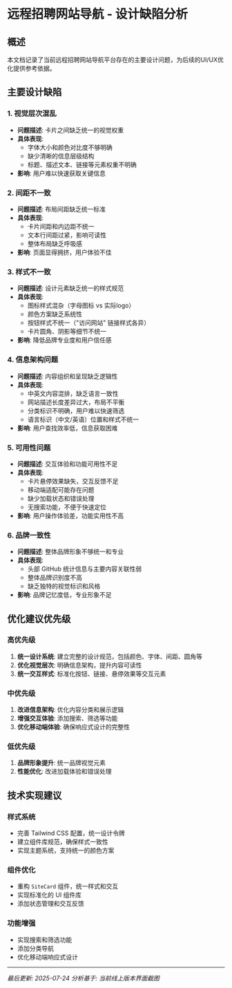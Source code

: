 # 远程招聘网站导航 - 设计缺陷分析

## 概述
本文档记录了当前远程招聘网站导航平台存在的主要设计问题，为后续的UI/UX优化提供参考依据。

## 主要设计缺陷

### 1. 视觉层次混乱
- **问题描述**: 卡片之间缺乏统一的视觉权重
- **具体表现**: 
  - 字体大小和颜色对比度不够明确
  - 缺少清晰的信息层级结构
  - 标题、描述文本、链接等元素权重不明确
- **影响**: 用户难以快速获取关键信息

### 2. 间距不一致
- **问题描述**: 布局间距缺乏统一标准
- **具体表现**:
  - 卡片间距和内边距不统一
  - 文本行间距过紧，影响可读性
  - 整体布局缺乏呼吸感
- **影响**: 页面显得拥挤，用户体验不佳

### 3. 样式不一致
- **问题描述**: 设计元素缺乏统一的样式规范
- **具体表现**:
  - 图标样式混杂（字母图标 vs 实际logo）
  - 颜色方案缺乏系统性
  - 按钮样式不统一（"访问网站" 链接样式各异）
  - 卡片圆角、阴影等细节不统一
- **影响**: 降低品牌专业度和用户信任感

### 4. 信息架构问题
- **问题描述**: 内容组织和呈现缺乏逻辑性
- **具体表现**:
  - 中英文内容混排，缺乏语言一致性
  - 网站描述长度差异过大，布局不平衡
  - 分类标识不明确，用户难以快速筛选
  - 语言标识（中文/英语）位置和样式不统一
- **影响**: 用户查找效率低，信息获取困难

### 5. 可用性问题
- **问题描述**: 交互体验和功能可用性不足
- **具体表现**:
  - 卡片悬停效果缺失，交互反馈不足
  - 移动端适配可能存在问题
  - 缺少加载状态和错误处理
  - 无搜索功能，不便于快速定位
- **影响**: 用户操作体验差，功能实用性不高

### 6. 品牌一致性
- **问题描述**: 整体品牌形象不够统一和专业
- **具体表现**:
  - 头部 GitHub 统计信息与主要内容关联性弱
  - 整体品牌识别度不高
  - 缺乏独特的视觉标识和风格
- **影响**: 品牌记忆度低，专业形象不足

## 优化建议优先级

### 高优先级
1. **统一设计系统**: 建立完整的设计规范，包括颜色、字体、间距、圆角等
2. **优化视觉层次**: 明确信息架构，提升内容可读性
3. **统一交互样式**: 标准化按钮、链接、悬停效果等交互元素

### 中优先级
1. **改进信息架构**: 优化内容分类和展示逻辑
2. **增强交互体验**: 添加搜索、筛选等功能
3. **优化移动端体验**: 确保响应式设计的完整性

### 低优先级
1. **品牌形象提升**: 统一品牌视觉元素
2. **性能优化**: 改进加载体验和错误处理

## 技术实现建议

### 样式系统
- 完善 Tailwind CSS 配置，统一设计令牌
- 建立组件库规范，确保样式一致性
- 实现主题系统，支持统一的颜色方案

### 组件优化
- 重构 `SiteCard` 组件，统一样式和交互
- 实现标准化的 UI 组件库
- 添加状态管理和交互反馈

### 功能增强
- 实现搜索和筛选功能
- 添加分类导航
- 优化移动端响应式设计

---

*最后更新: 2025-07-24*
*分析基于: 当前线上版本界面截图*